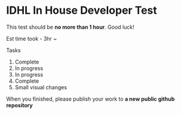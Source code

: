 # IDHL In House Developer Test

This test should be **no more than 1 hour**. Good luck!

Est time took - 3hr ~
	
Tasks
 
1. Complete
2. In progress
3. In progress
4. Complete
5. Small visual changes 

When you finished, please publish your work to **a new public github repository** 
